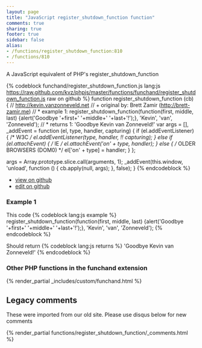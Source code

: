 ```yaml
---
layout: page
title: "JavaScript register_shutdown_function function"
comments: true
sharing: true
footer: true
sidebar: false
alias:
- /functions/register_shutdown_function:810
- /functions/810
---
```

<!-- Generated by Rakefile:build -->
A JavaScript equivalent of PHP's register_shutdown_function

{% codeblock funchand/register_shutdown_function.js lang:js https://raw.github.com/kvz/phpjs/master/functions/funchand/register_shutdown_function.js raw on github %}
function register_shutdown_function (cb) {
  // http://kevin.vanzonneveld.net
  // +   original by: Brett Zamir (http://brett-zamir.me)
  // *     example 1: register_shutdown_function(function(first, middle, last) {alert('Goodbye '+first+' '+middle+' '+last+'!');}, 'Kevin', 'van', 'Zonneveld');
  // *     returns 1: 'Goodbye Kevin van Zonneveld!'
  var args = [],
    _addEvent = function (el, type, handler, capturing) {
      if (el.addEventListener) { /* W3C */
        el.addEventListener(type, handler, !! capturing);
      } else if (el.attachEvent) { /* IE */
        el.attachEvent('on' + type, handler);
      } else { /* OLDER BROWSERS (DOM0) */
        el['on' + type] = handler;
      }
    };

  args = Array.prototype.slice.call(arguments, 1);
  _addEvent(this.window, 'unload', function () {
    cb.apply(null, args);
  }, false);
}
{% endcodeblock %}

 - [view on github](https://github.com/kvz/phpjs/blob/master/functions/funchand/register_shutdown_function.js)
 - [edit on github](https://github.com/kvz/phpjs/edit/master/functions/funchand/register_shutdown_function.js)

### Example 1
This code
{% codeblock lang:js example %}
register_shutdown_function(function(first, middle, last) {alert('Goodbye '+first+' '+middle+' '+last+'!');}, 'Kevin', 'van', 'Zonneveld');
{% endcodeblock %}

Should return
{% codeblock lang:js returns %}
'Goodbye Kevin van Zonneveld!'
{% endcodeblock %}


### Other PHP functions in the funchand extension
{% render_partial _includes/custom/funchand.html %}
## Legacy comments
These were imported from our old site. Please use disqus below for new comments
<div style="overflow-y: scroll; max-height: 500px;">
{% render_partial functions/register_shutdown_function/_comments.html %}
</div>
